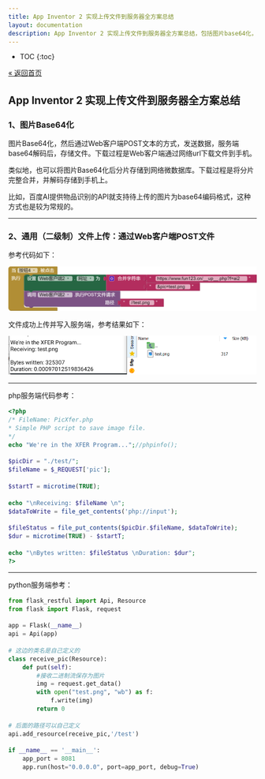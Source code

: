 ```yaml
---
title: App Inventor 2 实现上传文件到服务器全方案总结
layout: documentation
description: App Inventor 2 实现上传文件到服务器全方案总结，包括图片base64化，base64编解码，Web客户端POST文件，php及python服务端代码编写。
---
```


* TOC
{:toc}

[&laquo; 返回首页](index.html)

## App Inventor 2 实现上传文件到服务器全方案总结

### 1、图片Base64化

图片Base64化，然后通过Web客户端POST文本的方式，发送数据，服务端base64解码后，存储文件。下载过程是Web客户端通过网络url下载文件到手机。

类似地，也可以将图片Base64化后分片存储到网络微数据库。下载过程是将分片完整合并，并解码存储到手机上。

比如，百度AI提供物品识别的API就支持待上传的图片为base64编码格式，这种方式也是较为常规的。

***
### 2、通用（二级制）文件上传：通过Web客户端POST文件

参考代码如下：

![上传文件到服务器](../components/images/上传文件到服务器.png)

文件成功上传并写入服务端，参考结果如下：

![文件上传服务器结果](../components/images/文件上传服务器结果.png)

***
php服务端代码参考：

```php
<?php
/* FileName: PicXfer.php
* Simple PHP script to save image file.
*/
echo "We're in the XFER Program...";//phpinfo();

$picDir = "./test/";
$fileName = $_REQUEST['pic'];

$startT = microtime(TRUE);

echo "\nReceiving: $fileName \n";
$dataToWrite = file_get_contents('php://input');

$fileStatus = file_put_contents($picDir.$fileName, $dataToWrite);
$dur = microtime(TRUE) - $startT;

echo "\nBytes written: $fileStatus \nDuration: $dur";
?>
```


***
python服务端参考：

```python
from flask_restful import Api, Resource
from flask import Flask, request

app = Flask(__name__)
api = Api(app)

# 这边的类名是自己定义的
class receive_pic(Resource):
    def put(self):
        #接收二进制流保存为图片
        img = request.get_data()
        with open("test.png", "wb") as f:
            f.write(img)
        return 0
        
# 后面的路径可以自己定义
api.add_resource(receive_pic,'/test')

if __name__ == '__main__':
    app_port = 8081
    app.run(host="0.0.0.0", port=app_port, debug=True)
```